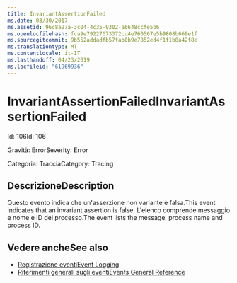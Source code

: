 ```yaml
---
title: InvariantAssertionFailed
ms.date: 03/30/2017
ms.assetid: 96c8a97a-3c04-4c35-9302-a6648ccfe5b6
ms.openlocfilehash: fca9e79227673372cd4e760567e5b9808b669e1f
ms.sourcegitcommit: 9b552addadfb57fab0b9e7852ed4f1f1b8a42f8e
ms.translationtype: MT
ms.contentlocale: it-IT
ms.lasthandoff: 04/23/2019
ms.locfileid: "61969936"
---
```

# <a name="invariantassertionfailed"></a><span data-ttu-id="16f56-102">InvariantAssertionFailed</span><span class="sxs-lookup"><span data-stu-id="16f56-102">InvariantAssertionFailed</span></span>
<span data-ttu-id="16f56-103">Id: 106</span><span class="sxs-lookup"><span data-stu-id="16f56-103">Id: 106</span></span>  
  
 <span data-ttu-id="16f56-104">Gravità: Error</span><span class="sxs-lookup"><span data-stu-id="16f56-104">Severity: Error</span></span>  
  
 <span data-ttu-id="16f56-105">Categoria: Traccia</span><span class="sxs-lookup"><span data-stu-id="16f56-105">Category: Tracing</span></span>  
  
## <a name="description"></a><span data-ttu-id="16f56-106">Descrizione</span><span class="sxs-lookup"><span data-stu-id="16f56-106">Description</span></span>  
 <span data-ttu-id="16f56-107">Questo evento indica che un'asserzione non variante è falsa.</span><span class="sxs-lookup"><span data-stu-id="16f56-107">This event indicates that an invariant assertion is false.</span></span> <span data-ttu-id="16f56-108">L'elenco comprende messaggio e nome e ID del processo.</span><span class="sxs-lookup"><span data-stu-id="16f56-108">The event lists the message, process name and process ID.</span></span>  
  
## <a name="see-also"></a><span data-ttu-id="16f56-109">Vedere anche</span><span class="sxs-lookup"><span data-stu-id="16f56-109">See also</span></span>

- [<span data-ttu-id="16f56-110">Registrazione eventi</span><span class="sxs-lookup"><span data-stu-id="16f56-110">Event Logging</span></span>](../../../../../docs/framework/wcf/diagnostics/event-logging/index.md)
- [<span data-ttu-id="16f56-111">Riferimenti generali sugli eventi</span><span class="sxs-lookup"><span data-stu-id="16f56-111">Events General Reference</span></span>](../../../../../docs/framework/wcf/diagnostics/event-logging/events-general-reference.md)
